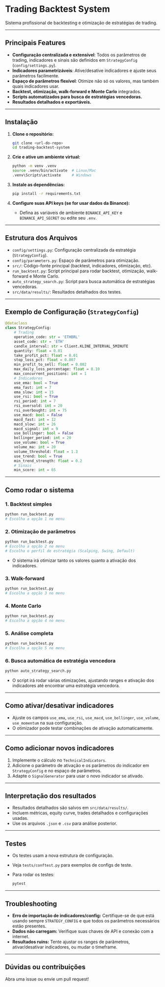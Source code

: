 # Trading Backtest System

Sistema profissional de backtesting e otimização de estratégias de trading.

---

## Principais Features

- **Configuração centralizada e extensível**: Todos os parâmetros de trading, indicadores e sinais são definidos em `StrategyConfig` (`config/settings.py`).
- **Indicadores parametrizáveis**: Ative/desative indicadores e ajuste seus parâmetros facilmente.
- **Espaço de parâmetros flexível**: Otimize não só os valores, mas também quais indicadores usar.
- **Backtest, otimização, walk-forward e Monte Carlo** integrados.
- **Scripts automatizados para busca de estratégias vencedoras.**
- **Resultados detalhados e exportáveis.**

---

## Instalação

1. **Clone o repositório:**

   ```bash
   git clone <url-do-repo>
   cd trading-backtest-system
   ```

2. **Crie e ative um ambiente virtual:**

   ```bash
   python -m venv .venv
   source .venv/bin/activate  # Linux/Mac
   .venv\Scripts\activate     # Windows
   ```

3. **Instale as dependências:**

   ```bash
   pip install -r requirements.txt
   ```

4. **Configure suas API keys (se for usar dados da Binance):**
   - Defina as variáveis de ambiente `BINANCE_API_KEY` e `BINANCE_API_SECRET` ou edite seu `.env`.

---

## Estrutura dos Arquivos

- `config/settings.py`: Configuração centralizada da estratégia (`StrategyConfig`).
- `config/parameters.py`: Espaço de parâmetros para otimização.
- `src/`: Código-fonte principal (backtest, indicadores, otimização, etc).
- `run_backtest.py`: Script principal para rodar backtest, otimização, walk-forward e Monte Carlo.
- `auto_strategy_search.py`: Script para busca automática de estratégias vencedoras.
- `src/data/results/`: Resultados detalhados dos testes.

---

## Exemplo de Configuração (`StrategyConfig`)

```python
@dataclass
class StrategyConfig:
    # Trading
    operation_code: str = 'ETHBRL'
    asset_code: str = 'ETH'
    candle_interval: str = Client.KLINE_INTERVAL_5MINUTE
    quantity: float = 0.01
    take_profit_pct: float = 0.01
    stop_loss_pct: float = 0.007
    min_profit_to_sell: float = 0.002
    max_daily_loss_percentage: float = 0.10
    max_concurrent_positions: int = 1
    # Indicadores
    use_ema: bool = True
    ema_fast: int = 7
    ema_slow: int = 15
    use_rsi: bool = True
    rsi_period: int = 7
    rsi_oversold: int = 20
    rsi_overbought: int = 75
    use_macd: bool = False
    macd_fast: int = 12
    macd_slow: int = 26
    macd_signal: int = 9
    use_bollinger: bool = False
    bollinger_period: int = 20
    use_volume: bool = True
    volume_ma: int = 20
    volume_threshold: float = 1.3
    use_trend: bool = True
    min_trend_strength: float = 0.2
    # Sinais
    min_score: int = 65
```

---

## Como rodar o sistema

### 1. Backtest simples

```bash
python run_backtest.py
# Escolha a opção 1 no menu
```

### 2. Otimização de parâmetros

```bash
python run_backtest.py
# Escolha a opção 2 no menu
# Escolha o perfil de estratégia (Scalping, Swing, Default)
```

- O sistema irá otimizar tanto os valores quanto a ativação dos indicadores.

### 3. Walk-forward

```bash
python run_backtest.py
# Escolha a opção 3 no menu
```

### 4. Monte Carlo

```bash
python run_backtest.py
# Escolha a opção 4 no menu
```

### 5. Análise completa

```bash
python run_backtest.py
# Escolha a opção 5 no menu
```

### 6. Busca automática de estratégia vencedora

```bash
python auto_strategy_search.py
```

- O script irá rodar várias otimizações, ajustando ranges e ativação dos indicadores até encontrar uma estratégia vencedora.

---

## Como ativar/desativar indicadores

- Ajuste os campos `use_ema`, `use_rsi`, `use_macd`, `use_bollinger`, `use_volume`, `use_momentum` na sua configuração.
- O otimizador pode testar combinações de ativação automaticamente.

---

## Como adicionar novos indicadores

1. Implemente o cálculo no `TechnicalIndicators`.
2. Adicione o parâmetro de ativação e os parâmetros do indicador em `StrategyConfig` e no espaço de parâmetros.
3. Adapte o `SignalGenerator` para usar o novo indicador se ativado.

---

## Interpretação dos resultados

- Resultados detalhados são salvos em `src/data/results/`.
- Incluem métricas, equity curve, trades detalhados e configurações usadas.
- Use os arquivos `.json` e `.csv` para análise posterior.

---

## Testes

- Os testes usam a nova estrutura de configuração.
- Veja `tests/conftest.py` para exemplos de configs de teste.
- Para rodar os testes:

  ```bash
  pytest
  ```

---

## Troubleshooting

- **Erro de importação de indicadores/config:** Certifique-se de que está usando sempre `STRATEGY_CONFIG` e que todos os parâmetros necessários estão presentes.
- **Dados não carregam:** Verifique suas chaves de API e conexão com a internet.
- **Resultados ruins:** Tente ajustar os ranges de parâmetros, ativar/desativar indicadores, ou mudar o timeframe.

---

## Dúvidas ou contribuições

Abra uma issue ou envie um pull request!
